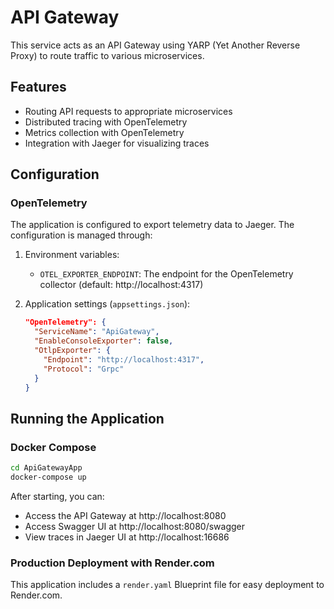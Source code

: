 # API Gateway

This service acts as an API Gateway using YARP (Yet Another Reverse Proxy) to route traffic to various microservices.

## Features

- Routing API requests to appropriate microservices
- Distributed tracing with OpenTelemetry
- Metrics collection with OpenTelemetry
- Integration with Jaeger for visualizing traces

## Configuration

### OpenTelemetry

The application is configured to export telemetry data to Jaeger. The configuration is managed through:

1. Environment variables:
   - `OTEL_EXPORTER_ENDPOINT`: The endpoint for the OpenTelemetry collector (default: http://localhost:4317)

2. Application settings (`appsettings.json`):
   ```json
   "OpenTelemetry": {
     "ServiceName": "ApiGateway",
     "EnableConsoleExporter": false,
     "OtlpExporter": {
       "Endpoint": "http://localhost:4317",
       "Protocol": "Grpc"
     }
   }
   ```

## Running the Application

### Docker Compose

```bash
cd ApiGatewayApp
docker-compose up
```

After starting, you can:
- Access the API Gateway at http://localhost:8080
- Access Swagger UI at http://localhost:8080/swagger
- View traces in Jaeger UI at http://localhost:16686

### Production Deployment with Render.com

This application includes a `render.yaml` Blueprint file for easy deployment to Render.com.